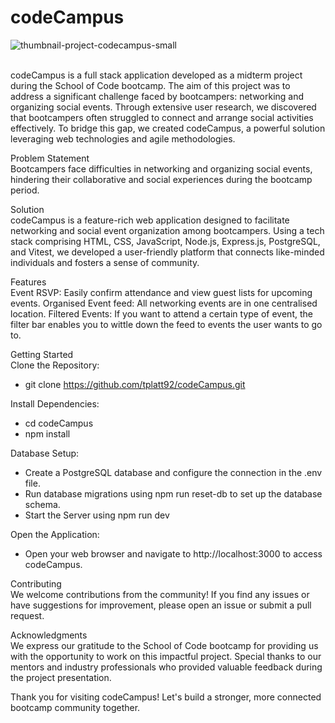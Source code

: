 
<h1>codeCampus</h1>


![thumbnail-project-codecampus-small](https://github.com/tplatt92/codeCampus/assets/118260849/de7e0c37-ffe3-478c-9130-64de816d70de)

<br>
codeCampus is a full stack application developed as a midterm project during the School of Code bootcamp. The aim of this project was to address a significant challenge faced by bootcampers: networking and organizing social events. Through extensive user research, we discovered that bootcampers often struggled to connect and arrange social activities effectively. To bridge this gap, we created codeCampus, a powerful solution leveraging web technologies and agile methodologies.

Problem Statement
<br>
Bootcampers face difficulties in networking and organizing social events, hindering their collaborative and social experiences during the bootcamp period.

Solution
<br>
codeCampus is a feature-rich web application designed to facilitate networking and social event organization among bootcampers. Using a tech stack comprising HTML, CSS, JavaScript, Node.js, Express.js, PostgreSQL, and Vitest, we developed a user-friendly platform that connects like-minded individuals and fosters a sense of community.

Features
<br>
Event RSVP: Easily confirm attendance and view guest lists for upcoming events.
Organised Event feed: All networking events are in one centralised location.
Filtered Events: If you want to attend a certain type of event, the filter bar enables you to wittle down the feed to events the user wants to go to. 

Getting Started
<br>
Clone the Repository:
<br>
- git clone https://github.com/tplatt92/codeCampus.git


Install Dependencies:
<br>
- cd codeCampus
- npm install

Database Setup:
<br>
- Create a PostgreSQL database and configure the connection in the .env file.
- Run database migrations using npm run reset-db to set up the database schema.
- Start the Server using npm run dev

Open the Application:
<br>
- Open your web browser and navigate to http://localhost:3000 to access codeCampus.


Contributing
<br>
We welcome contributions from the community! If you find any issues or have suggestions for improvement, please open an issue or submit a pull request.

Acknowledgments
<br>
We express our gratitude to the School of Code bootcamp for providing us with the opportunity to work on this impactful project. Special thanks to our mentors and industry professionals who provided valuable feedback during the project presentation.

Thank you for visiting codeCampus! Let's build a stronger, more connected bootcamp community together.
